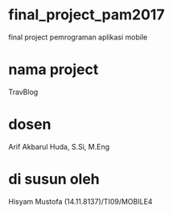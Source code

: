 # final_project_pam2017
final project pemrograman aplikasi mobile

# nama project
TravBlog

# dosen
Arif Akbarul Huda, S.Si, M.Eng

# di susun oleh
Hisyam Mustofa (14.11.8137)/TI09/MOBILE4
